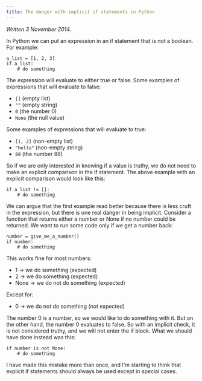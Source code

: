 ```yaml
---
title: The danger with implicit if statements in Python
---
```


*Written 3 November 2014.*

In Python we can put an expression in an if statement that is not a boolean.
For example:

    a_list = [1, 2, 3]
    if a_list:
        # do something

The expression will evaluate to either true or false. Some examples of
expressions that will evaluate to false:

* `[]` (empty list)
* `""` (empty string)
* `0` (the number 0)
* `None` (the null value)

Some examples of expressions that will evaluate to true:

* `[1, 2]` (non-empty list)
* `"hello"` (non-empty string)
* `88` (the number 88)

So if we are only interested in knowing if a value is truthy, we do not need to
make an explicit comparison in the if statement. The above example with an
explicit comparison would look like this:

    if a_list != []:
        # do something

We can argue that the first example read better because there is less cruft in
the expression, but there is one real danger in being implicit. Consider a
function that returns either a number or None if no number could be returned.
We want to run some code only if we get a number back:

    number = give_me_a_number()
    if number:
        # do something

This works fine for most numbers:

* 1 -> we do something (expected)
* 2 -> we do something (expected)
* None -> we do not do something (expected)

Except for:

* 0 -> we do not do something (not expected)

The number 0 is a number, so we would like to do something with it. But on the
other hand, the number 0 evaluates to false. So with an implicit check, it is
not considered truthy, and we will not enter the if block. What we should have
done instead was this:

    if number is not None:
        # do something

I have made this mistake more than once, and I'm starting to think that
explicit if statements should always be used except in special cases.
